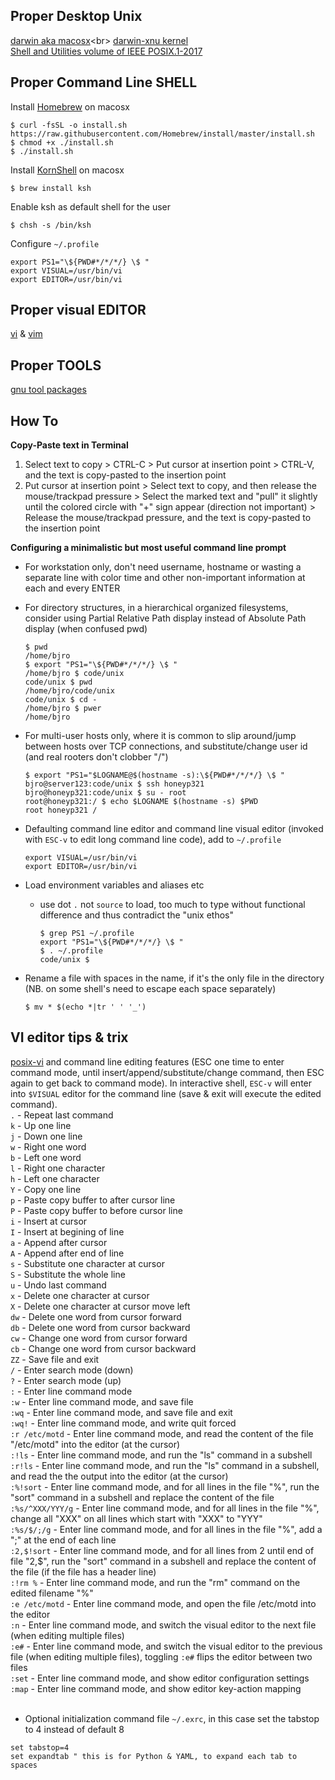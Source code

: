 ## Proper Desktop Unix
[darwin aka macosx](https://en.wikipedia.org/wiki/Darwin_(operating_system))<br>
[darwin-xnu kernel](https://github.com/apple/darwin-xnu/blob/master/README.md)<br>
[Shell and Utilities volume of IEEE POSIX.1-2017](https://pubs.opengroup.org/onlinepubs/9699919799/)<br>


## Proper Command Line SHELL
Install [Homebrew](https://github.com/Homebrew/brew#readme) on macosx
```
$ curl -fsSL -o install.sh https://raw.githubusercontent.com/Homebrew/install/master/install.sh
$ chmod +x ./install.sh
$ ./install.sh
```
Install [KornShell](https://en.wikipedia.org/wiki/KornShell) on macosx
```
$ brew install ksh
```
Enable ksh as default shell for the user
```
$ chsh -s /bin/ksh
```
Configure `~/.profile`
```
export PS1="\${PWD#*/*/*/} \$ "
export VISUAL=/usr/bin/vi
export EDITOR=/usr/bin/vi
```

## Proper visual EDITOR
[vi](https://en.wikipedia.org/wiki/Vi) & [vim](https://en.wikipedia.org/wiki/Vim_(text_editor))

## Proper TOOLS
[gnu tool packages](https://www.gnu.org/software/software.html)

## How To
<strong>Copy-Paste text in Terminal</strong>
   1. Select text to copy > CTRL-C > Put cursor at insertion point > CTRL-V, and the text is copy-pasted to the insertion point
   1. Put cursor at insertion point > Select text to copy, and then release the mouse/trackpad pressure > Select the marked text and "pull" it slightly until the colored circle with "+" sign appear (direction not important) > Release the mouse/trackpad pressure, and the text is copy-pasted to the insertion point

<strong>Configuring a minimalistic but most useful command line prompt</strong>
   * For workstation only, don't need username, hostname or wasting a separate line with color time and other non-important information at each and every ENTER
   * For directory structures, in a hierarchical organized filesystems, consider using Partial Relative Path display instead of Absolute Path display (when confused pwd)
      ```
      $ pwd
      /home/bjro
      $ export "PS1="\${PWD#*/*/*/} \$ "
      /home/bjro $ code/unix
      code/unix $ pwd
      /home/bjro/code/unix
      code/unix $ cd -
      /home/bjro $ pwer
      /home/bjro
      ```
   * For multi-user hosts only, where it is common to slip around/jump between hosts over TCP connections, and substitute/change user id (and real rooters don't clobber "/")
      ```
      $ export "PS1="$LOGNAME@$(hostname -s):\${PWD#*/*/*/} \$ "
      bjro@server123:code/unix $ ssh honeyp321
      bjro@honeyp321:code/unix $ su - root
      root@honeyp321:/ $ echo $LOGNAME $(hostname -s) $PWD
      root honeyp321 /
      ```

* Defaulting command line editor and command line visual editor (invoked with `ESC-v` to edit long command line code), add to `~/.profile`
   ```
   export VISUAL=/usr/bin/vi
   export EDITOR=/usr/bin/vi
   ```

* Load environment variables and aliases etc
   * use dot `.` not `source` to load, too much to type without functional difference and thus contradict the "unix ethos"
      ```
      $ grep PS1 ~/.profile
      export "PS1="\${PWD#*/*/*/} \$ "
      $ . ~/.profile
      code/unix $
      ```

* Rename a file with spaces in the name, if it's the only file in the directory (NB. on some shell's need to escape each space separately)
   ```
   $ mv * $(echo *|tr ' ' '_')
   ```
   
## VI editor tips & trix
[posix-vi](https://www.unix.com/man-page/posix/1/vi/) and command line editing features (ESC one time to enter command mode, until insert/append/substitute/change command, then ESC again to get back to command mode). In interactive shell, `ESC-v` will enter into `$VISUAL` editor for the command line (save & exit will execute the edited command).<br>
`.` - Repeat last command<br>
`k` - Up one line<br>
`j` - Down one line<br>
`w` - Right one word<br>
`b` - Left one word<br>
`l` - Right one character<br>
`h` - Left one character<br>
`Y` - Copy one line<br>
`p` - Paste copy buffer to after cursor line<br>
`P` - Paste copy buffer to before cursor line<br>
`i` - Insert at cursor<br>
`I` - Insert at begining of line<br>
`a` - Append after cursor<br>
`A` - Append after end of line<br>
`s` - Substitute one character at cursor<br>
`S` - Substitute the whole line<br>
`u` - Undo last command<br>
`x` - Delete one character at cursor<br>
`X` - Delete one character at cursor move left<br>
`dw` - Delete one word from cursor forward<br>
`db` - Delete one word from cursor backward<br>
`cw` - Change one word from cursor forward<br>
`cb` - Change one word from cursor backward<br>
`ZZ` - Save file and exit<br>
`/` - Enter search mode (down)<br>
`?` - Enter search mode (up)<br>
`:` - Enter line command mode<br>
`:w` - Enter line command mode, and save file<br>
`:wq` - Enter line command mode, and save file and exit<br>
`:wq!` - Enter line command mode, and write quit forced<br>
`:r /etc/motd` - Enter line command mode, and read the content of the file "/etc/motd" into the editor (at the cursor)<br>
`:!ls` - Enter line command mode, and run the "ls" command in a subshell<br>
`:r!ls` - Enter line command mode, and run the "ls" command in a subshell, and read the the output into the editor (at the cursor)<br>
`:%!sort` - Enter line command mode, and for all lines in the file "%", run the "sort" command in a subshell and replace the content of the file<br>
`:%s/^XXX/YYY/g` - Enter line command mode, and for all lines in the file "%", change all "XXX" on all lines which start with "XXX" to "YYY"<br>
`:%s/$/;/g` - Enter line command mode, and for all lines in the file "%", add a ";" at the end of each line<br>
`:2,$!sort` - Enter line command mode, and for all lines from 2 until end of file "2,$", run the "sort" command in a subshell and replace the content of the file (if the file has a header line)<br>
`:!rm %` - Enter line command mode, and run the "rm" command on the edited filename "%"<br>
`:e /etc/motd` - Enter line command mode, and open the file /etc/motd into the editor<br>
`:n` - Enter line command mode, and switch the visual editor to the next file (when editing multiple files)<br>
`:e#` - Enter line command mode, and switch the visual editor to the previous file (when editing multiple files), toggling `:e#` flips the editor between two files<br>
`:set` - Enter line command mode, and show editor configuration settings<br>
`:map` - Enter line command mode, and show editor key-action mapping<br>
<br>

* Optional initialization command file `~/.exrc`, in this case set the tabstop to 4 instead of default 8
```
set tabstop=4
set expandtab " this is for Python & YAML, to expand each tab to spaces
```
